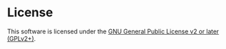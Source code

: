 # License

This software is licensed under the
[GNU General Public License v2 or later (GPLv2+)](https://github.com/kdeldycke/extra-platforms/blob/main/license).

```{literalinclude} ../license
```
